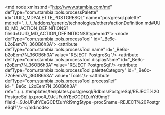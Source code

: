 <?xml version="1.0" encoding="UTF-8"?>
<md:node xmlns:md="http://www.stambia.com/md" defType="com.stambia.tools.processPalette" id="UUID_MDPALETTE_POSTGRESQL" name="postgresql.palette" md:ref="../../../addons/generic/technologies/others/actionDefinition.md#UUID_MD_ACTION_DEFINITIONS?fileId=UUID_MD_ACTION_DEFINITIONS$type=md?">
  <node defType="com.stambia.tools.processTool" id="_Be6c-L2oEem7N_36OB6h3A">
    <attribute defType="com.stambia.tools.processTool.name" id="_Be6c-b2oEem7N_36OB6h3A" value="REJECT PostgreSql"/>
    <attribute defType="com.stambia.tools.processTool.displayName" id="_Be6c-r2oEem7N_36OB6h3A" value="REJECT PostgreSql"/>
    <attribute defType="com.stambia.tools.processTool.paletteCategory" id="_Be6c-72oEem7N_36OB6h3A" value="Tools"/>
    <attribute defType="com.stambia.tools.processTool.processRef" id="_Be6c_L2oEem7N_36OB6h3A" ref="../../../templates/templates.postgresql/Rdbms/PostgreSql/REJECT%20PostgreSql.tp.proc#_9JoUFuhYEeGCDfZuhYd9mg?fileId=_9JoUFuhYEeGCDfZuhYd9mg$type=proc$name=REJECT%20PostgreSql?"/>
    <node defType="com.stambia.tools.metadata" id="_Be6c_b2oEem7N_36OB6h3A">
      <attribute defType="com.stambia.tools.metadata.name" id="_Be6c_r2oEem7N_36OB6h3A" value="REF"/>
      <attribute defType="com.stambia.tools.metadata.level" id="_Be6c_72oEem7N_36OB6h3A">
        <valueEntry key="com.stambia.rdbms.datastore" value="ancestor-or-self::product/@code/string()='POSTGRESSQL'"/>
      </attribute>
    </node>
  </node>
</md:node>